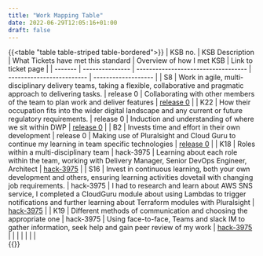 ```yaml
---
title: "Work Mapping Table"
date: 2022-06-29T12:05:16+01:00
draft: false
---
```


{{<table "table table-striped table-bordered">}}
| KSB no. | KSB Description | What Tickets have met this standard | Overview of how I met KSB | Link to ticket page |
| ------- | --------------- | ----------------------------------- | ------------------------- | ------------------- |
| S8  | Work in agile, multi-disciplinary delivery teams, taking a flexible, collaborative and pragmatic approach to delivering tasks. | release 0 | Collaborating with other members of the team to plan work and deliver features | [release 0](/posts/release0) |
| K22  | How their occupation fits into the wider digital landscape and any current or future regulatory requirements. | release 0 | Induction and understanding of where we sit within DWP | [release 0](/posts/release0) |
|   B2    |   Invests time and effort in their own development   | release 0  | Making use of Pluralsight and Cloud Guru to continue my learning in team specific technologies   | [release 0](/posts/release0) |
|  K18 | Roles within a multi-disciplinary team | hack-3975 | Learning about each role within the team, working with Delivery Manager, Senior DevOps Engineer, Architect | [hack-3975](/posts/hack-3975) |
| S16  | Invest in continuous learning, both your own development and others, ensuring learning activities dovetail with changing job requirements. | hack-3975 | I had to research and learn about AWS SNS service, I completed a CloudGuru module about using Lambdas to trigger notifications and further learning about Terraform modules with Pluralsight | [hack-3975](/posts/hack-3975) |
| K19   |   Different methods of communication and choosing the appropriate one   |  hack-3975      | Using face-to-face, Teams and slack IM to gather information, seek help and gain peer review of my work  |  [hack-3975](/posts/hack-3975)  |
|      |     |     |     |       |  
{{</table>}}
